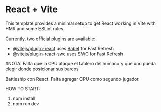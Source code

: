 # React + Vite

This template provides a minimal setup to get React working in Vite with HMR and some ESLint rules.

Currently, two official plugins are available:

- [@vitejs/plugin-react](https://github.com/vitejs/vite-plugin-react/blob/main/packages/plugin-react/README.md) uses [Babel](https://babeljs.io/) for Fast Refresh
- [@vitejs/plugin-react-swc](https://github.com/vitejs/vite-plugin-react-swc) uses [SWC](https://swc.rs/) for Fast Refresh


#NOTA: Falta que la CPU ataque el tablero del humano y que uno pueda elegir donde posicionar sus barcos


Battleship con React. Falta agregar CPU como segundo jugador.

HOW TO START: 

1. npm install
2. npm run dev
